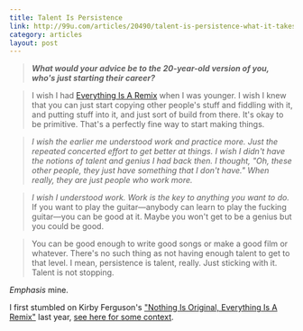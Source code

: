 ```yaml
---
title: Talent Is Persistence
link: http://99u.com/articles/20490/talent-is-persistence-what-it-takes-to-be-an-independent-creative
category: articles
layout: post
---
```


> **_What would your advice be to the 20-year-old version of you, who's just
> starting their career?_**

> I wish I had [Everything Is A Remix][1] when I was younger. I wish I knew that
> you can just start copying other people's stuff and fiddling with it, and
> putting stuff into it, and just sort of build from there. It's okay to be
> primitive. That's a perfectly fine way to start making things.

> _I wish the earlier me understood work and practice more. Just the repeated
> concerted effort to get better at things. I wish I didn't have the notions of
> talent and genius I had back then. I thought, "Oh, these other people, they
> just have something that I don't have." When really, they are just people who
> work more._

> _I wish I understood work. Work is the key to anything you want to do._ If you
> want to play the guitar—anybody can learn to play the fucking guitar—you can
> be good at it. Maybe you won't get to be a genius but you could be good.

> You can be good enough to write good songs or make a good film or whatever.
> There's no such thing as not having enough talent to get to that level. I
> mean, persistence is talent, really. Just sticking with it. Talent is not
> stopping.

_Emphasis_ mine.

I first stumbled on Kirby Ferguson's ["Nothing Is Original, Everything Is A
Remix"][1] last year, [see here for some context][1].

[1]: /articles/2013/05/nothing-is-original/

